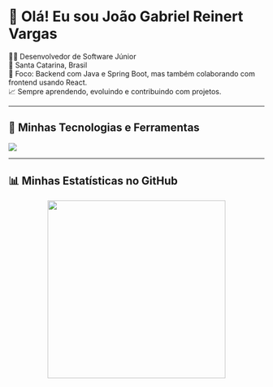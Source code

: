 # 👋 Olá! Eu sou João Gabriel Reinert Vargas

🧑‍💻 Desenvolvedor de Software Júnior  
📍 Santa Catarina, Brasil  
🎯 Foco: Backend com Java e Spring Boot, mas também colaborando com frontend usando React.  
📈 Sempre aprendendo, evoluindo e contribuindo com projetos.

---

## 🧰 Minhas Tecnologias e Ferramentas
<p align="left"> <img src="https://skillicons.dev/icons?i=java,spring,react,html,css,js,mysql,postgres,docker,git,linux,figma,jira" /> </p>

---

## 📊 Minhas Estatísticas no GitHub

<p align="center">
  <img src="https://github-readme-stats.vercel.app/api/top-langs/?username=vargxrz&layout=compact&theme=tokyonight&cache_seconds=60" width="350"/>
</p>
